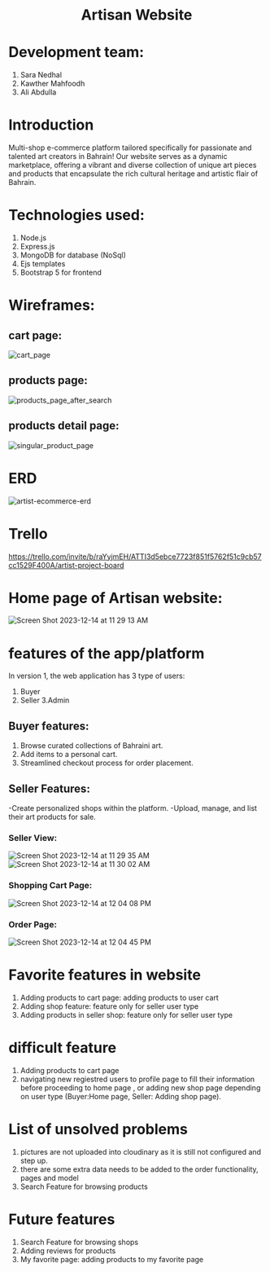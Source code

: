 
<h1 align="center">Artisan Website</h1>

# Development team:
1. Sara Nedhal 
2. Kawther Mahfoodh
3. Ali Abdulla

# Introduction
Multi-shop e-commerce platform tailored specifically for passionate and talented art creators in Bahrain! Our website serves as a dynamic marketplace, offering a vibrant and diverse collection of unique art pieces and products that encapsulate the rich cultural heritage and artistic flair of Bahrain.

# Technologies used:
1. Node.js
2. Express.js
3. MongoDB for database (NoSql)
4. Ejs templates
5. Bootstrap 5 for frontend

# Wireframes:
   ## cart page: 
![cart_page](https://github.com/SaraNedhal/artist-ecommerce/assets/100535445/41fb68af-d3b9-477a-8593-19faec7fa848)
   ## products page:
![products_page_after_search](https://github.com/SaraNedhal/artist-ecommerce/assets/100535445/65c81854-d88b-4cf6-aa3b-2cb6be833f5e)
   ## products detail page:
![singular_product_page](https://github.com/SaraNedhal/artist-ecommerce/assets/100535445/236355ba-0c57-416f-b657-382a5c40e8a4)

   

# ERD
![artist-ecommerce-erd](https://github.com/SaraNedhal/artist-ecommerce/assets/100535445/0428faca-ea39-469b-84d1-072bcc7cba11)

# Trello
https://trello.com/invite/b/raYyjmEH/ATTI3d5ebce7723f851f5762f51c9cb57cc1529F400A/artist-project-board

# Home page of Artisan website:
![Screen Shot 2023-12-14 at 11 29 13 AM](https://github.com/SaraNedhal/artist-ecommerce/assets/100535445/e25bd036-46c1-474e-a923-39040b7401eb)

# features of the app/platform 
In version 1, the web application has 3 type of users:
1. Buyer
2. Seller
3.Admin

## Buyer features:
1. Browse curated collections of Bahraini art.
2. Add items to a personal cart.
3. Streamlined checkout process for order placement.


## Seller Features:
-Create personalized shops within the platform.
-Upload, manage, and list their art products for sale.

### Seller View:
![Screen Shot 2023-12-14 at 11 29 35 AM](https://github.com/SaraNedhal/artist-ecommerce/assets/100535445/0bb6009c-7e6b-4252-861a-779488540a09)
![Screen Shot 2023-12-14 at 11 30 02 AM](https://github.com/SaraNedhal/artist-ecommerce/assets/100535445/ee8ed876-5148-4068-b898-434dae929780)


### Shopping Cart Page:
![Screen Shot 2023-12-14 at 12 04 08 PM](https://github.com/SaraNedhal/artist-ecommerce/assets/100535445/2bc634f3-eba6-46d6-9889-d1dcb99b48d4)

### Order Page:
![Screen Shot 2023-12-14 at 12 04 45 PM](https://github.com/SaraNedhal/artist-ecommerce/assets/100535445/da371cba-0ec7-46f2-9e7c-5305f1cd877c)


# Favorite features in website
1. Adding products to cart page: adding products to user cart
2. Adding shop feature: feature only for seller user type
3. Adding products in seller shop: feature only for seller user type
   
# difficult feature
1. Adding products to cart page
2. navigating new regiestred users to profile page to fill their information before proceeding to home page , or adding new shop page depending on user type (Buyer:Home page, Seller: Adding shop page).

# List of unsolved problems
1. pictures are not uploaded into cloudinary as it is still not configured and step up.
2. there are some extra data needs to be added to the order functionality, pages and model
3. Search Feature for browsing products

# Future features
1. Search Feature for browsing shops
2. Adding reviews for products
3. My favorite page: adding products to my favorite page 
